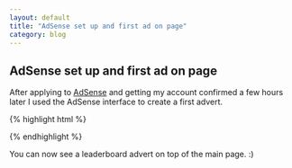 ```yaml
---
layout: default
title: "AdSense set up and first ad on page"
category: blog
---
```

## AdSense set up and first ad on page

After applying to [AdSense](https://www.google.com/adsense/) and getting my account confirmed a few hours later I used the AdSense interface to create a first advert.

{% highlight html %}
<script type="text/javascript"><!--
google_ad_client = "ca-pub-4766859902889277";
/* first_ad */
google_ad_slot = "5248223455";
google_ad_width = 728;
google_ad_height = 90;
//-->
</script>
<script type="text/javascript"
src="http://pagead2.googlesyndication.com/pagead/show_ads.js">
</script>
{% endhighlight %}

You can now see a leaderboard advert on top of the main page. :)


